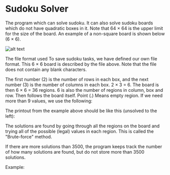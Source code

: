 # Sudoku Solver

The program which can solve sudoku. It can also solve sudoku boards which do not have quadratic boxes in it. Note that 64 × 64 is the upper limit for the size of the board. An example of a non-square board is shown below (6 × 6).

![alt text](http://url/to/img.png)

The file format used
To save sudoku tasks, we have defined our own file format. This 6 × 6 board is described by the file above. Note that the file does not contain any blank characters.

The first number (2) is the number of rows in each box, and the next number (3) is the number of columns
in each box. 2 × 3 = 6. The board is then 6 × 6 = 36 regions. 6 is also the number of regions
in column, box and row. Then follows the board itself. Point (.) Means empty region.
If we need more than 9 values, we use the following:

The printout from the example above should be like this (unsolved
to the left):

The solutions are found by going through all the regions on the board and trying all of the
possible (legal) values in each region. This is called the "Brute-force" method.

If there are more solutions than 3500, the program keeps track the number of how many solutions
are found, but do not store more than 3500 solutions.

Example:

